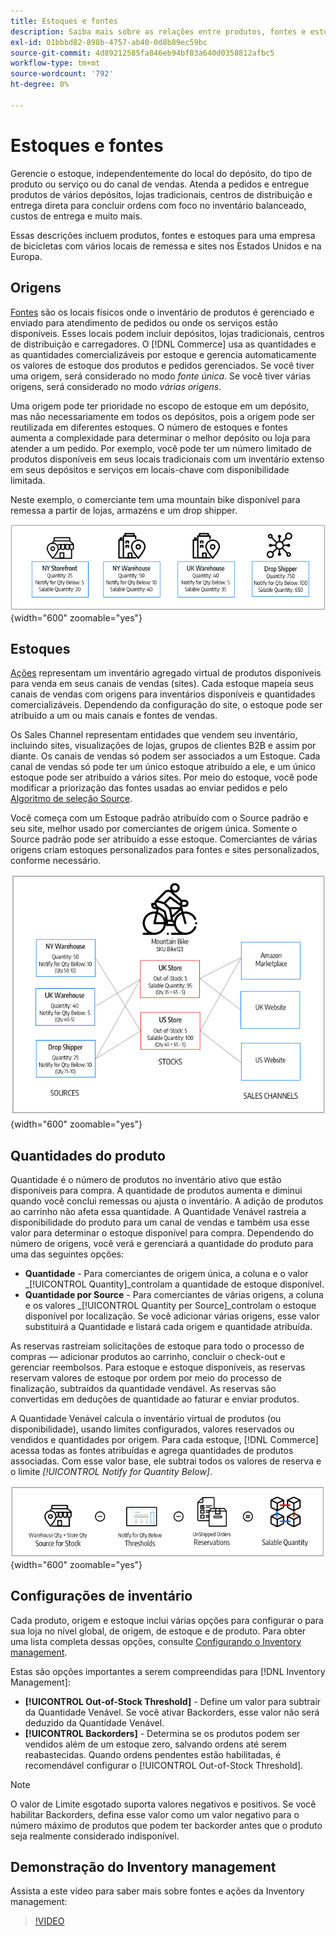 ```yaml
---
title: Estoques e fontes
description: Saiba mais sobre as relações entre produtos, fontes e estoques.
exl-id: 01bbbd82-898b-4757-ab40-0d8b89ec59bc
source-git-commit: 4d89212585fa846eb94bf83a640d0358812afbc5
workflow-type: tm+mt
source-wordcount: '792'
ht-degree: 0%

---
```


# Estoques e fontes

Gerencie o estoque, independentemente do local do depósito, do tipo de produto ou serviço ou do canal de vendas. Atenda a pedidos e entregue produtos de vários depósitos, lojas tradicionais, centros de distribuição e entrega direta para concluir ordens com foco no inventário balanceado, custos de entrega e muito mais.

Essas descrições incluem produtos, fontes e estoques para uma empresa de bicicletas com vários locais de remessa e sites nos Estados Unidos e na Europa.

## Origens

[Fontes](sources-manage.md) são os locais físicos onde o inventário de produtos é gerenciado e enviado para atendimento de pedidos ou onde os serviços estão disponíveis. Esses locais podem incluir depósitos, lojas tradicionais, centros de distribuição e carregadores. O [!DNL Commerce] usa as quantidades e as quantidades comercializáveis por estoque e gerencia automaticamente os valores de estoque dos produtos e pedidos gerenciados. Se você tiver uma origem, será considerado no modo _fonte única_. Se você tiver várias origens, será considerado no modo _várias origens_.

Uma origem pode ter prioridade no escopo de estoque em um depósito, mas não necessariamente em todos os depósitos, pois a origem pode ser reutilizada em diferentes estoques. O número de estoques e fontes aumenta a complexidade para determinar o melhor depósito ou loja para atender a um pedido. Por exemplo, você pode ter um número limitado de produtos disponíveis em seus locais tradicionais com um inventário extenso em seus depósitos e serviços em locais-chave com disponibilidade limitada.

Neste exemplo, o comerciante tem uma mountain bike disponível para remessa a partir de lojas, armazéns e um drop shipper.

![Exemplo de diagrama de fontes](assets/diagram-sources.png){width="600" zoomable="yes"}

## Estoques

[Ações](stocks-manage.md) representam um inventário agregado virtual de produtos disponíveis para venda em seus canais de vendas (sites). Cada estoque mapeia seus canais de vendas com origens para inventários disponíveis e quantidades comercializáveis. Dependendo da configuração do site, o estoque pode ser atribuído a um ou mais canais e fontes de vendas.

Os Sales Channel representam entidades que vendem seu inventário, incluindo sites, visualizações de lojas, grupos de clientes B2B e assim por diante. Os canais de vendas só podem ser associados a um Estoque. Cada canal de vendas só pode ter um único estoque atribuído a ele, e um único estoque pode ser atribuído a vários sites. Por meio do estoque, você pode modificar a priorização das fontes usadas ao enviar pedidos e pelo [Algoritmo de seleção Source](selection-reservations.md).

Você começa com um Estoque padrão atribuído com o Source padrão e seu site, melhor usado por comerciantes de origem única. Somente o Source padrão pode ser atribuído a esse estoque. Comerciantes de várias origens criam estoques personalizados para fontes e sites personalizados, conforme necessário.

![Diagrama para exemplo de ações para um armazenamento](assets/diagram-stock.png){width="600" zoomable="yes"}

## Quantidades do produto

Quantidade é o número de produtos no inventário ativo que estão disponíveis para compra. A quantidade de produtos aumenta e diminui quando você conclui remessas ou ajusta o inventário. A adição de produtos ao carrinho não afeta essa quantidade. A Quantidade Venável rastreia a disponibilidade do produto para um canal de vendas e também usa esse valor para determinar o estoque disponível para compra. Dependendo do número de origens, você verá e gerenciará a quantidade do produto para uma das seguintes opções:

- **Quantidade** - Para comerciantes de origem única, a coluna e o valor _[!UICONTROL Quantity]_controlam a quantidade de estoque disponível.
- **Quantidade por Source** - Para comerciantes de várias origens, a coluna e os valores _[!UICONTROL Quantity per Source]_controlam o estoque disponível por localização. Se você adicionar várias origens, esse valor substituirá a Quantidade e listará cada origem e quantidade atribuída.

As reservas rastreiam solicitações de estoque para todo o processo de compras — adicionar produtos ao carrinho, concluir o check-out e gerenciar reembolsos. Para estoque e estoque disponíveis, as reservas reservam valores de estoque por ordem por meio do processo de finalização, subtraídos da quantidade vendável. As reservas são convertidas em deduções de quantidade ao faturar e enviar produtos.

A Quantidade Venável calcula o inventário virtual de produtos (ou disponibilidade), usando limites configurados, valores reservados ou vendidos e quantidades por origem. Para cada estoque, [!DNL Commerce] acessa todas as fontes atribuídas e agrega quantidades de produtos associadas. Com esse valor base, ele subtrai todos os valores de reserva e o limite _[!UICONTROL Notify for Quantity Below]_.

![Calculando a quantidade vendável de um estoque](assets/diagram-salable-quantity.png){width="600" zoomable="yes"}

## Configurações de inventário

Cada produto, origem e estoque inclui várias opções para configurar o para sua loja no nível global, de origem, de estoque e de produto. Para obter uma lista completa dessas opções, consulte [Configurando o Inventory management](configuration.md).

Estas são opções importantes a serem compreendidas para [!DNL Inventory Management]:

- **[!UICONTROL Out-of-Stock Threshold]** - Define um valor para subtrair da Quantidade Venável. Se você ativar Backorders, esse valor não será deduzido da Quantidade Venável.
- **[!UICONTROL Backorders]** - Determina se os produtos podem ser vendidos além de um estoque zero, salvando ordens até serem reabastecidas. Quando ordens pendentes estão habilitadas, é recomendável configurar o [!UICONTROL Out-of-Stock Threshold].

>[!NOTE]
>
>O valor de Limite esgotado suporta valores negativos e positivos. Se você habilitar Backorders, defina esse valor como um valor negativo para o número máximo de produtos que podem ter backorder antes que o produto seja realmente considerado indisponível.

## Demonstração do Inventory management

Assista a este vídeo para saber mais sobre fontes e ações da Inventory management:

>[!VIDEO](https://video.tv.adobe.com/v/343748?quality=12)
